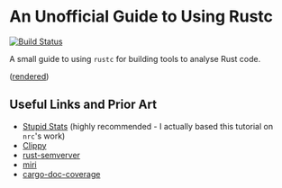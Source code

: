 # An Unofficial Guide to Using Rustc

[![Build Status](https://travis-ci.org/Michael-F-Bryan/cargo-metrics.svg?branch=master)](https://travis-ci.org/Michael-F-Bryan/cargo-metrics)

A small guide to using `rustc` for building tools to analyse Rust code.

([rendered](https://Michael-F-Bryan.github.io/cargo-metrics))


## Useful Links and Prior Art

- [Stupid Stats](https://github.com/nrc/stupid-stats) (highly recommended - I 
  actually based this tutorial on `nrc`'s work)
- [Clippy](https://github.com/rust-lang-nursery/rust-clippy)
- [rust-semverver](https://github.com/ibabushkin/rust-semverver)
- [miri](https://github.com/solson/miri)
- [cargo-doc-coverage](https://gitlab.com/integer32llc/cargo-doc-coverage)